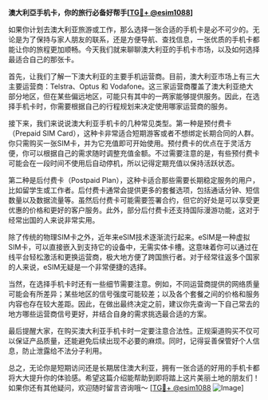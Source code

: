 **澳大利亞手机卡，你的旅行必备好帮手[[TG💪+ @esim1088](https://t.me/s/esim1088)]**

如果你计划去澳大利亚旅游或工作，那么选择一张合适的手机卡是必不可少的。无论是为了保持与家人朋友的联系，还是方便导航、查找信息，一张优质的手机卡都能让你的旅程更加顺畅。今天我们就来聊聊澳大利亚的手机卡市场，以及如何选择最适合自己的那张卡。

首先，让我们了解一下澳大利亚的主要手机运营商。目前，澳大利亚市场上有三大主要运营商：Telstra、Optus 和 Vodafone。这三家运营商覆盖了澳大利亚绝大部分地区，但在某些偏远地区，可能只有其中的一两家能够提供服务。因此，在选择手机卡时，你需要根据自己的行程规划来决定使用哪家运营商的服务。

接下来，我们来说说澳大利亚手机卡的几种常见类型。第一种是预付费卡（Prepaid SIM Card），这种卡非常适合短期游客或者不想绑定长期合同的人群。你只需购买一张SIM卡，并为它充值即可开始使用。预付费卡的优点在于灵活方便，你可以根据自己的需求随时调整充值金额。不过需要注意的是，有些预付费卡可能会在一段时间不使用后自动停机，所以记得定期充值以保持活跃状态。

第二种是后付费卡（Postpaid Plan），这种卡适合那些需要长期稳定服务的用户，比如留学生或工作者。后付费卡通常会提供更多的套餐选项，包括通话分钟、短信数量以及数据流量等。虽然后付费卡可能需要签署合约，但它的好处是可以享受更优惠的价格和更好的客户服务。此外，部分后付费卡还支持国际漫游功能，这对于经常出国的人来说非常实用。

除了传统的物理SIM卡之外，近年来eSIM技术逐渐流行起来。eSIM是一种虚拟SIM卡，可以直接嵌入到支持它的设备中，无需实体卡槽。这意味着你可以通过在线平台轻松激活和更换运营商，极大地方便了跨国旅行者。对于经常往返多个国家的人来说，eSIM无疑是一个非常便捷的选择。

当然，在选择手机卡时还有一些细节需要注意。例如，不同运营商提供的网络质量可能会有所差异；某些地区的信号强度可能较差；以及各个套餐之间的价格和服务内容也存在较大差距。因此，在做出最终决定之前，建议你先查询一下自己常去的地方哪些运营商信号更好，并结合自身的需求挑选最合适的方案。

最后提醒大家，在购买澳大利亚手机卡时一定要注意合法性。正规渠道购买不仅可以保证产品质量，还能避免后续出现不必要的麻烦。同时，记得妥善保管好个人信息，防止泄露给不法分子利用。

总之，无论你是短期访问还是长期居住澳大利亚，拥有一张合适的好用的手机卡都将大大提升你的体验感。希望这篇介绍能帮助到即将踏上这片美丽土地的朋友们！如果你还有其他疑问，欢迎随时留言咨询哦～ [[TG💪+ @esim1088](https://t.me/s/esim1088) ![Image](https://i.postimg.cc/4NQfJmqS/Snipaste-2025-05-13-00-14-12.png)]